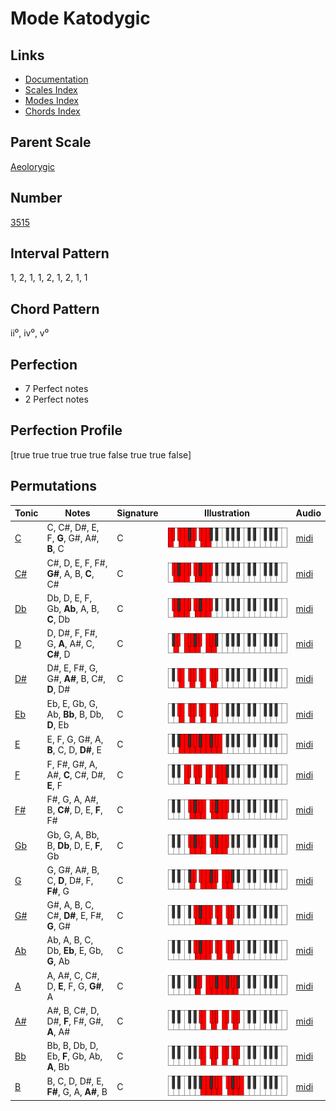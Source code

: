 # Mode Katodygic

## Links

- [Documentation](README.md)
- [Scales Index](Scales.md)
- [Modes Index](Modes.md)
- [Chords Index](Chords.md)

## Parent Scale

[Aeolorygic](ScaleAeolorygic.md)

## Number

[3515](https://ianring.com/musictheory/scales/3515)

## Interval Pattern

1, 2, 1, 1, 2, 1, 2, 1, 1

## Chord Pattern

ii⁰, iv⁰, v⁰

## Perfection

- 7 Perfect notes
- 2 Perfect notes

## Perfection Profile

[true true true true true false true true false]

## Permutations

| Tonic | Notes | Signature | Illustration | Audio |
|-------|-------|-----------|--------------|-------|
| [C](ModeCNaturalKatodygic.md) | C, C#, D#, E, F, **G**, G#, A#, **B**, C | C | ![CNaturalKatodygic](ModeCNaturalKatodygic.png) | [midi](https://github.com/edipermadi/music/blob/main/docs/ModeCNaturalKatodygic.mid?raw=true) |
| [C#](ModeCSharpKatodygic.md) | C#, D, E, F, F#, **G#**, A, B, **C**, C# | C | ![CSharpKatodygic](ModeCSharpKatodygic.png) | [midi](https://github.com/edipermadi/music/blob/main/docs/ModeCSharpKatodygic.mid?raw=true) |
| [Db](ModeDFlatKatodygic.md) | Db, D, E, F, Gb, **Ab**, A, B, **C**, Db | C | ![DFlatKatodygic](ModeDFlatKatodygic.png) | [midi](https://github.com/edipermadi/music/blob/main/docs/ModeDFlatKatodygic.mid?raw=true) |
| [D](ModeDNaturalKatodygic.md) | D, D#, F, F#, G, **A**, A#, C, **C#**, D | C | ![DNaturalKatodygic](ModeDNaturalKatodygic.png) | [midi](https://github.com/edipermadi/music/blob/main/docs/ModeDNaturalKatodygic.mid?raw=true) |
| [D#](ModeDSharpKatodygic.md) | D#, E, F#, G, G#, **A#**, B, C#, **D**, D# | C | ![DSharpKatodygic](ModeDSharpKatodygic.png) | [midi](https://github.com/edipermadi/music/blob/main/docs/ModeDSharpKatodygic.mid?raw=true) |
| [Eb](ModeEFlatKatodygic.md) | Eb, E, Gb, G, Ab, **Bb**, B, Db, **D**, Eb | C | ![EFlatKatodygic](ModeEFlatKatodygic.png) | [midi](https://github.com/edipermadi/music/blob/main/docs/ModeEFlatKatodygic.mid?raw=true) |
| [E](ModeENaturalKatodygic.md) | E, F, G, G#, A, **B**, C, D, **D#**, E | C | ![ENaturalKatodygic](ModeENaturalKatodygic.png) | [midi](https://github.com/edipermadi/music/blob/main/docs/ModeENaturalKatodygic.mid?raw=true) |
| [F](ModeFNaturalKatodygic.md) | F, F#, G#, A, A#, **C**, C#, D#, **E**, F | C | ![FNaturalKatodygic](ModeFNaturalKatodygic.png) | [midi](https://github.com/edipermadi/music/blob/main/docs/ModeFNaturalKatodygic.mid?raw=true) |
| [F#](ModeFSharpKatodygic.md) | F#, G, A, A#, B, **C#**, D, E, **F**, F# | C | ![FSharpKatodygic](ModeFSharpKatodygic.png) | [midi](https://github.com/edipermadi/music/blob/main/docs/ModeFSharpKatodygic.mid?raw=true) |
| [Gb](ModeGFlatKatodygic.md) | Gb, G, A, Bb, B, **Db**, D, E, **F**, Gb | C | ![GFlatKatodygic](ModeGFlatKatodygic.png) | [midi](https://github.com/edipermadi/music/blob/main/docs/ModeGFlatKatodygic.mid?raw=true) |
| [G](ModeGNaturalKatodygic.md) | G, G#, A#, B, C, **D**, D#, F, **F#**, G | C | ![GNaturalKatodygic](ModeGNaturalKatodygic.png) | [midi](https://github.com/edipermadi/music/blob/main/docs/ModeGNaturalKatodygic.mid?raw=true) |
| [G#](ModeGSharpKatodygic.md) | G#, A, B, C, C#, **D#**, E, F#, **G**, G# | C | ![GSharpKatodygic](ModeGSharpKatodygic.png) | [midi](https://github.com/edipermadi/music/blob/main/docs/ModeGSharpKatodygic.mid?raw=true) |
| [Ab](ModeAFlatKatodygic.md) | Ab, A, B, C, Db, **Eb**, E, Gb, **G**, Ab | C | ![AFlatKatodygic](ModeAFlatKatodygic.png) | [midi](https://github.com/edipermadi/music/blob/main/docs/ModeAFlatKatodygic.mid?raw=true) |
| [A](ModeANaturalKatodygic.md) | A, A#, C, C#, D, **E**, F, G, **G#**, A | C | ![ANaturalKatodygic](ModeANaturalKatodygic.png) | [midi](https://github.com/edipermadi/music/blob/main/docs/ModeANaturalKatodygic.mid?raw=true) |
| [A#](ModeASharpKatodygic.md) | A#, B, C#, D, D#, **F**, F#, G#, **A**, A# | C | ![ASharpKatodygic](ModeASharpKatodygic.png) | [midi](https://github.com/edipermadi/music/blob/main/docs/ModeASharpKatodygic.mid?raw=true) |
| [Bb](ModeBFlatKatodygic.md) | Bb, B, Db, D, Eb, **F**, Gb, Ab, **A**, Bb | C | ![BFlatKatodygic](ModeBFlatKatodygic.png) | [midi](https://github.com/edipermadi/music/blob/main/docs/ModeBFlatKatodygic.mid?raw=true) |
| [B](ModeBNaturalKatodygic.md) | B, C, D, D#, E, **F#**, G, A, **A#**, B | C | ![BNaturalKatodygic](ModeBNaturalKatodygic.png) | [midi](https://github.com/edipermadi/music/blob/main/docs/ModeBNaturalKatodygic.mid?raw=true) |
